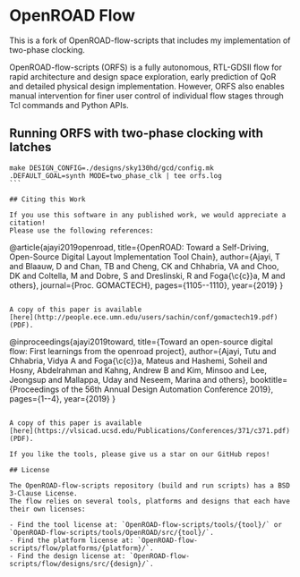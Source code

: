 # OpenROAD Flow

This is a fork of OpenROAD-flow-scripts that includes my implementation of two-phase clocking.

OpenROAD-flow-scripts (ORFS) is a fully autonomous, RTL-GDSII flow
for rapid architecture and design space exploration, early prediction
of QoR and detailed physical design implementation. However, ORFS
also enables manual intervention for finer user control of individual
flow stages through Tcl commands and Python APIs.

## Running ORFS with two-phase clocking with latches

````
make DESIGN_CONFIG=./designs/sky130hd/gcd/config.mk .DEFAULT_GOAL=synth MODE=two_phase_clk | tee orfs.log
```

## Citing this Work

If you use this software in any published work, we would appreciate a citation!
Please use the following references:

````

@article{ajayi2019openroad,
title={OpenROAD: Toward a Self-Driving, Open-Source Digital Layout Implementation Tool Chain},
author={Ajayi, T and Blaauw, D and Chan, TB and Cheng, CK and Chhabria, VA and Choo, DK and Coltella, M and Dobre, S and Dreslinski, R and Foga{\c{c}}a, M and others},
journal={Proc. GOMACTECH},
pages={1105--1110},
year={2019}
}

```

A copy of this paper is available
[here](http://people.ece.umn.edu/users/sachin/conf/gomactech19.pdf) (PDF).

```

@inproceedings{ajayi2019toward,
title={Toward an open-source digital flow: First learnings from the openroad project},
author={Ajayi, Tutu and Chhabria, Vidya A and Foga{\c{c}}a, Mateus and Hashemi, Soheil and Hosny, Abdelrahman and Kahng, Andrew B and Kim, Minsoo and Lee, Jeongsup and Mallappa, Uday and Neseem, Marina and others},
booktitle={Proceedings of the 56th Annual Design Automation Conference 2019},
pages={1--4},
year={2019}
}

```

A copy of this paper is available
[here](https://vlsicad.ucsd.edu/Publications/Conferences/371/c371.pdf) (PDF).

If you like the tools, please give us a star on our GitHub repos!

## License

The OpenROAD-flow-scripts repository (build and run scripts) has a BSD 3-Clause License.
The flow relies on several tools, platforms and designs that each have their own licenses:

- Find the tool license at: `OpenROAD-flow-scripts/tools/{tool}/` or `OpenROAD-flow-scripts/tools/OpenROAD/src/{tool}/`.
- Find the platform license at: `OpenROAD-flow-scripts/flow/platforms/{platform}/`.
- Find the design license at: `OpenROAD-flow-scripts/flow/designs/src/{design}/`.
```
